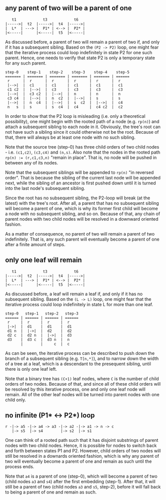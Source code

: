 
<!-- ======================================================================= -->
## any parent of two will be a parent of one

```
   t1            t3            t6
|----->|  t2  |----->|  t4  |----->|
|  L*  | ---> |  P1* | <--> |  P2* |
|<-----|      |<-----|  t5  |<-----|
```

As discussed before, a parent of two will remain a parent of two if, and
only if it has a subsequent sibling. Based on the `(P2 -> P2)` loop, one
might fear that the iterative process could loop indefinitely in state P2
for one such parent. Hence, one needs to verify that state P2 is only a
temporary state for any such parent.

```
step-0    step-1    step-2    step-3    step-4    step-5
======= | ======= | ======= | ======= | ======= | ======
 r      |  r      |  r      |  r      |  r      |  r
 |-->|  |  c1     |  c1     |  c1     |  c1     |  c1
 c1 c2  |  |-->|  |  c3     |  c3     |  c3     |  c3
 |-->|  |  c3 c2  |  |-->|  |  n      |  n      |  n
 c3 c4  |  |-->|  |  n  c2  |  |-->|  |  s      |  s
 |-->|  |  n  c4  |  |-->|  |  s  c2  |  |-->|  |  c4
 n   s  |  s      |  s  c4  |  c4     |  c4 c2  |  c2
```

In order to show that the P2 loop is misleading (i.e. only a theoretical
possibility), one might begin with the rooted path of a node (e.g. `rp(n)`)
and attach a subsequent sibling to each node in it. Obviously, the tree's
root can not have such a sibling since it could otherwise not be the root.
Because of that, there will always be at least one node with no such sibling.

Note that the source tree (step-0) has three child orders of two child
nodes - i.e. `(c1,c2)`, `(c3,c4)` and `(n,s)`. Also note that the nodes
in the rooted path `rp(n) := (r,c1,c3,n)` "remain in place". That is,
no node will be pushed in between any of its nodes.

Note that the subsequent siblings will be appended to `rp(n)` "in reversed
order". That is because the sibling of the current last node will be appended
next, while the sibling of an ancestor is first pushed down until it is
turned into the last node's subsequent sibling.

Since the root has no subsequent sibling, the P2-loop will break (at the
latest) with the tree's root. After all, a parent that has no subsequent
sibling will become a parent of one, which is why its former first child
will become a node with no subsequent sibling, and so on. Because of that,
any chain of parent nodes with two child nodes will be resolved in a
downward oriented fashion.

As a matter of consequence, no parent of two will remain a parent of two
indefinitely. That is, any such parent will eventually become a parent
of one after a finite amount of steps.

<!-- ======================================================================= -->
## only one leaf will remain

```
   t1            t3            t6
|----->|  t2  |----->|  t4  |----->|
|  L*  | ---> |  P1* | <--> |  P2* |
|<-----|      |<-----|  t5  |<-----|
```

As discussed before, a leaf will remain a leaf if, and only if it has no
subsequent sibling. Based on the `(L -> L)` loop, one might fear that the
iterative process could loop indefinitely in state L for more than one leaf.

```
step-0   step-1   step-2   step-3
====== | ====== | ====== | ======
 r     |  r     |  r     |  r
 |->|  |  d1    |  d1    |  d1
 d1 n  |  |->|  |  d2    |  d2
 d2 c  |  d2 n  |  |->|  |  d3
 d3    |  d3 c  |  d3 n  |  n
       |        |     c  |  c
```

As can be seen, the iterative process can be described to push down the
branch of a subsequent sibling (e.g. `T[n,*]`), and to narrow down the
width of a tree at a leaf, which is a descendant to the presequent sibling,
until there is only one leaf left.

Note that a binary tree has `(C+1)` leaf nodes, where `C` is the number of
child orders of two nodes. Because of that, and since all of these child
orders will be resolved by this iterative process, one and only one leaf
node will remain. All of the other leaf nodes will be turned into parent
nodes with one child only.

<!-- ======================================================================= -->
## no infinite (P1* <-> P2*) loop

```
r -|-> a5 -|-> a4 -> a3 -|-> a2 -|-> a1 -> n -> c
   |-> s5  |-> s4        |-> s2  |-> s1
```

One can think of a rooted path such that it has disjoint substrings of parent
nodes with two child nodes. Hence, it is possible for nodes to switch back and
forth between states P1 and P2. However, child orders of two nodes will still
be resolved in a downards oriented fashion, which is why any parent of two
will eventually become a parent of one and remain as such until the process
ends.

Note that `a4` is a parent of one (step-0), which will become a parent of two
(child nodes `a3` and `s4`) after the first embedding (step-1). After that, it
will still be a parent of two (child nodes `a3` and `s5`, step-2), before it
will fall back to being a parent of one and remain as such.
